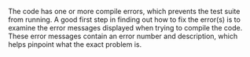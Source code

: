 The code has one or more compile errors, which prevents the test suite from running. A good first step in finding out how to fix the error(s) is to examine the error messages displayed when trying to compile the code. These error messages contain an error number and description, which helps pinpoint what the exact problem is.

